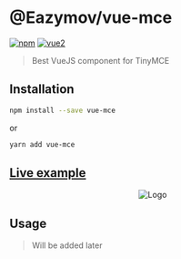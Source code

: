 # @Eazymov/vue-mce

[![npm](https://img.shields.io/npm/v/@deveodk/vue-tinymce.svg)](https://www.npmjs.com/package/@deveodk/vue-tinymce) [![vue2](https://img.shields.io/badge/vue-2.x-brightgreen.svg)](https://vuejs.org/)

> Best VueJS component for TinyMCE

## Installation

```bash
npm install --save vue-mce
```
or
```bash
yarn add vue-mce
```

## [Live example](https://codepen.io/Eazymov/full/MEzGYv/)

<center><img alt="Logo" src="http://res.cloudinary.com/dbkd5ucah/image/upload/v1508394659/%D0%A1%D0%BD%D0%B8%D0%BC%D0%BE%D0%BA_lovcpu.png" /></center>

## Usage

> Will be added later
